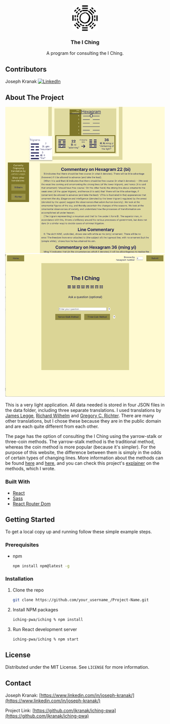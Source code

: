 <br />
<p align="center">
    <img src="iching/public/logo512.png" alt="Logo" width="80" height="80">
  </a>

  <h3 align="center">The I Ching</h3>

  <p align="center">
    A program for consulting the I Ching.
  </p>
</p>

## Contributors

Joseph Kranak  [![LinkedIn][linkedin-shield]][linkedin-url]



## About The Project

![I Ching Screen Shot](./preview_images/iching-preview1.png)
![I Ching Screen Shot](./preview_images/iching-preview2.png)

This is a very light application. All data needed is stored in four JSON files in the data folder, including three separate translations. I used translations by [James Legge](https://sacred-texts.com/ich/), [Richard Wilhelm](http://www.pantherwebworks.com/i_ching/index.html) and [Gregory C. Richter](http://grichter.sites.truman.edu/files/2012/01/yjnew.pdf). There are many other translations, but I chose these because they are in the public domain and are each quite different from each other.

The page has the option of consulting the I Ching using the yarrow-stalk or three-coin methods. The yarrow-stalk method is the traditional method, whereas the coin method is more popular (because it's simpler). For the purpose of this website, the difference between them is simply in the odds of certain types of changing lines. More information about the methods can be found [here](https://en.wikipedia.org/wiki/I_Ching_divination#Yarrow_stalks) and [here](https://www.instructables.com/Consult-the-I-Ching-with-Yarrow-Stalks/), and you can check this project's [explainer](./iching/src/pages/Explanation.js) on the methods, which I wrote.

### Built With

* [React](https://getbootstrap.com)
* [Sass](https://jquery.com)
* [React Router Dom](https://www.npmjs.com/package/react-router-dom)


<!-- GETTING STARTED -->
## Getting Started
To get a local copy up and running follow these simple example steps.

### Prerequisites
* npm
  ```sh
  npm install npm@latest -g
  ```

### Installation

1. Clone the repo
   ```sh
   git clone https://github.com/your_username_/Project-Name.git
   ```
2. Install NPM packages
   ```sh
   iching-pwa/iching % npm install
   ```
3. Run React development server
   ```sh
   iching-pwa/iching % npm start
   ```

## License

Distributed under the MIT License. See `LICENSE` for more information.

## Contact

Joseph Kranak: [https://www.linkedin.com/in/joseph-kranak/](https://www.linkedin.com/in/joseph-kranak/)

Project Link: [https://github.com/jkranak/iching-pwa](https://github.com/jkranak/iching-pwa)


[linkedin-shield]: https://img.shields.io/badge/-LinkedIn-black.svg?style=for-the-badge&logo=linkedin&colorB=555
[linkedin-url]: https://www.linkedin.com/in/joseph-kranak/
